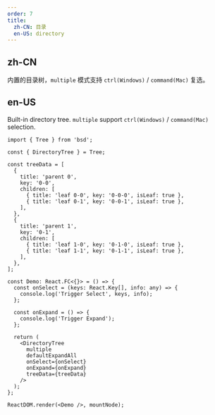 ```yaml
---
order: 7
title:
  zh-CN: 目录
  en-US: directory
---
```


## zh-CN

内置的目录树，`multiple` 模式支持 `ctrl(Windows)` / `command(Mac)` 复选。

## en-US

Built-in directory tree. `multiple` support `ctrl(Windows)` / `command(Mac)` selection.

```tsx
import { Tree } from 'bsd';

const { DirectoryTree } = Tree;

const treeData = [
  {
    title: 'parent 0',
    key: '0-0',
    children: [
      { title: 'leaf 0-0', key: '0-0-0', isLeaf: true },
      { title: 'leaf 0-1', key: '0-0-1', isLeaf: true },
    ],
  },
  {
    title: 'parent 1',
    key: '0-1',
    children: [
      { title: 'leaf 1-0', key: '0-1-0', isLeaf: true },
      { title: 'leaf 1-1', key: '0-1-1', isLeaf: true },
    ],
  },
];

const Demo: React.FC<{}> = () => {
  const onSelect = (keys: React.Key[], info: any) => {
    console.log('Trigger Select', keys, info);
  };

  const onExpand = () => {
    console.log('Trigger Expand');
  };

  return (
    <DirectoryTree
      multiple
      defaultExpandAll
      onSelect={onSelect}
      onExpand={onExpand}
      treeData={treeData}
    />
  );
};

ReactDOM.render(<Demo />, mountNode);
```
